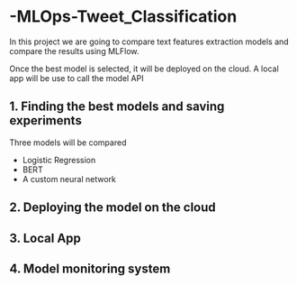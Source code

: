 # -MLOps-Tweet_Classification

In this project we are going to compare text features extraction models and compare the results using MLFlow.

Once the best model is selected, it will be deployed on the cloud. A local app will be use to call the model API

## 1. Finding the best models and saving experiments

Three models will be compared
- Logistic Regression
- BERT
- A custom neural network

## 2. Deploying the model on the cloud


## 3. Local App


## 4. Model monitoring system
